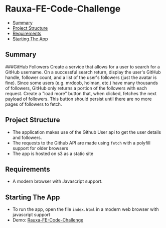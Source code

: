 # Rauxa-FE-Code-Challenge

* [Summary](#summary)
* [Project Structure](#structure)
* [Requirements](#requirements)
* [Starting The App](#starting-the-app)

## Summary

###GitHub Followers
Create a service that allows for a user to search for a GitHub username. 
On a successful search return, display the user's GitHub handle, follower count, 
and a list of the user's followers (just the avatar is fine). 
Since some users (e.g. mrdoob, holman, etc.) have many thousands of followers, GitHub only returns a portion of the followers with each request. 
Create a "load more" button that, when clicked, fetches the next payload of followers. 
This button should persist until there are no more pages of followers to fetch.


## Project Structure
* The application makes use of the Github User api to get the user details and followers.
* The requests to the Github API are made using `fetch` with a polyfill support for older browsers
* The app is hosted on s3 as a static site

## Requirements
* A modern browser with Javascript support.


## Starting The App
* To run the app, open the file `index.html` in a modern web browser with javascript support
* Demo: [Rauxa-FE-Code-Challenge](http://rauxa-fe.s3-website-us-west-2.amazonaws.com)
